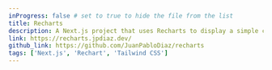 ```yaml
---
inProgress: false # set to true to hide the file from the list
title: Recharts
description: A Next.js project that uses Recharts to display a simple chart with random data.
link: https://recharts.jpdiaz.dev/
github_link: https://github.com/JuanPabloDiaz/recharts
tags: ['Next.js', 'Rechart', 'Tailwind CSS']
---
```


